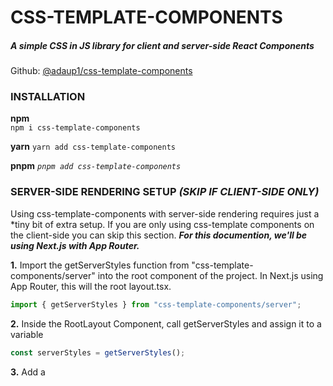 # CSS-TEMPLATE-COMPONENTS

##### A simple CSS in JS library for client and server-side React Components

Github: [@adaup1/css-template-components](https://github.com/adaup1/css-template-components)

### INSTALLATION

**npm**  
`npm i css-template-components`

**yarn**
`yarn add css-template-components`

**pnpm**
_`pnpm add css-template-components`_

### SERVER-SIDE RENDERING SETUP _(SKIP IF CLIENT-SIDE ONLY)_

Using css-template-components with server-side rendering requires just a \*tiny bit of extra setup. If you are only using css-template components on the client-side you can skip this section. **_For this documention, we'll be using Next.js with App Router._**

**1.** Import the getServerStyles function from "css-template-components/server" into the root component of the project. In Next.js using App Router, this will the root layout.tsx.

```js
import { getServerStyles } from "css-template-components/server";
```

**2.** Inside the RootLayout Component, call getServerStyles and assign it to a variable

```js
const serverStyles = getServerStyles();
```

**3.** Add a _<style>_ tag inside the _<header>_ of your RootLayout with a child of _{ serverStyles }_ or whatever you named your variable. _Optionally, you can add an id._

**Here is an example full implementation:**

```js
import { getServerStyles } from "css-template-components/server ";

export default function RootLayout({ children }) {
  const serverStyles = getServerStyles();

  return (
    <html>
      <head>
        <style>{serverStyles}</style>
      </head>
      <body>{children}</body>
    </html>
  );
}
```

## Using Styles

Css-template-components uses a function called _styled_ which returns a React Component with CSS styles.

No need to add a className since _styled_ automatically adds a unique className to the component. Under the hood, css-template-components generates style sheets with these classNames. This means you don't need to mannually create any style sheets.

If you are familiar with tagged template strings in [styled-components](https://www.npmjs.com/package/styled-components), you'll find using css-template-components very familiar, with only a few small differences.

Styled-components is an incredible library, but it uses React.context under the hood, which prevents it from being used in Next.js server components.

#### For server components

```js
import { styled } from "css-template-components/server";
```

#### For client components

```js
import { styled } from "css-template-components/client";
```

## From here on out, usage is the same!

The _styled_ function requires two arguments:
**First Argument:**

- A JSX element string _(keyof JSX.IntrinsicElements)_ **_(Example:_** `'div', 'p', 'a', 'ul', ..etc` **_)_**
- A React Components _(React.ComponentType<any>)_

**Second Argument:**

- A tagged template string **_(For static styles)_**
- An callback returning a tagged template string **_(For dynamic styles)_**

_Tagged template strings should contain valid CSS_

### Code Examples

#### Example 1

Create a p element with static styles inside a client component:

```js
"use client";
import { styled } from "css-template-components/client";

export const MyComponent = () => {
  return <StyledParagraph>My styles are static!</StyledParagraph>;
};

const StyledParagraph = styled(
  "p",
  `
  padding: 1rem;
  color: purple;
`
);
```

#### Example 2

Create a div element with dynamic styles inside a server component:

```js
import { styled } from "css-template-components/server";

export const MyComponent = () => {
  return (
    <StyledDiv name="Frank">
      My styles are dynamic based on my properties!
    </StyledDiv>
  );
};

const StyledDiv = styled(
  "div",
  ({ name }) => `
  background-color: ${name === "Frank" ? "#ff0000" : "#00ffff"};
`
);
```

#### Example 3

Style a child component inside the parent with static styles.

```js
import { styled } from "css-template-components/server";

// Child component that will be styled in the parent
const ChildComponent = () => {
  return <>I'm the child!</>;
};

// The parent component that returns the styled version of ChildComponent (see below for styles)
export const ParentComponent = () => {
  return <StyledChildComponent />;
};

// Styled ChildComponent with static styles for use inside ParentComponent
const StyledChildComponent = styled(
  ChildComponent,
  `
 background: #ff0000;
 color: white;
 padding: 1rem;
`
);
```

#### Example 4

This is the most complex example. We'll be creating a ChildComponent and ParentComponent. The ChildComponent will include a styled div with static styles. The ParentComponent will include a styled version of the ChildComponent with dynamic styles. We'll even add a touch of Typescript.

```js
"use client";
import { styled } from "css-template-components/client";

// Child component that will be styled in the parent
const ChildComponent = ({ name, age }: { name: string, age: number }) => {
  return (
    <>
      <StyledFlexContainer>
        <p>{`name: ${name}`}</p>
        <p>{`age: ${age}`}</p>
      </StyledFlexContainer>
    </>
  );
};

// A styled div element with static styles for use inside ChildComponent
const StyledFlexContainer = styled(
  "div",
  `
  display: flex;
  gap: 1rem;
  padding: 0.5rem;
  width: 100%;
  color: black;
`
);

// Some data
const people = [
  { name: "Marissa", age: 28, id: 1 },
  { name: "Dave", age: 34, id: 2 },
  { name: "Ronald", age: 54, id: 3 },
  { name: "Sarah", age: 47, id: 4 },
];

// The parent component that will map over the data and return the styled version of ChildComponent (see below for styles)
export const ParentComponent = () => {
  return (
    <>
      {people.map((person) => (
        <StyledChildComponent
          name={person.name}
          age={person.age}
          id={person.id}
          key={person.id}
        />
      ))}
    </>
  );
};

// Styled ChildComponent with dynamic styles based on props for use inside ParentComponent
const StyledChildComponent = styled(
  ChildComponent,
  ({ name, age }: { name: string, age: number }) => `
  background-color: ${name === "Ronald" ? "green" : "blue"};

  :hover {
    background-color: yellow;
  }

  > * {
    color: ${age === 34 && "red"};
  }
`
);
```

## Tips and Tricks

##### Callbacks still work for static styles, just don't pass in any props.

Example:

```js
// Static styles with string for second argument
const StyledDiv = styled(
  "div",
  `
  padding: 1rem;
`
);

// Static styles with callback for second argument
const StyledDiv = styled(
  "div",
  () => `
  padding: 1rem;
`
);
```

##### className override

Passing a custom className prop won't break css-template-components. Just keep in mind it may result in extra css-generation if more than one element shares the same css properties.

Example:

```js
"use client";
import { styled } from "css-template-components/client";

export const MyComponent = () => {
  return (
    <StyledParagraph className="customClassName">
      I have a custom className!
    </StyledParagraph>
  );
};

const StyledParagraph = styled(
  "p",
  `
  padding: 1rem;
  color: purple;
`
);
```

## Thank you for choosing css-template-components!

## ENJOY!
